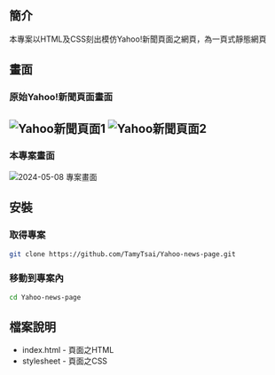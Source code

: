 ## 簡介
本專案以HTML及CSS刻出模仿Yahoo!新聞頁面之網頁，為一頁式靜態網頁

## 畫面
### 原始Yahoo!新聞頁面畫面
![Yahoo新聞頁面1](https://github.com/TamyTsai/Yahoo-news-page/assets/97825677/bddf7458-3943-4195-bcec-ed48a765d17e)
![Yahoo新聞頁面2](https://github.com/TamyTsai/Yahoo-news-page/assets/97825677/119d7d11-e2cf-4c43-9fe7-b68812dee860)
---
### 本專案畫面
![2024-05-08 專案畫面](https://github.com/TamyTsai/Yahoo-news-page/assets/97825677/c5b32708-da67-4008-8ea0-b1ff11228358)

## 安裝
### 取得專案
```bash
git clone https://github.com/TamyTsai/Yahoo-news-page.git
```
### 移動到專案內
```bash
cd Yahoo-news-page
```

## 檔案說明
- index.html - 頁面之HTML
- stylesheet - 頁面之CSS
